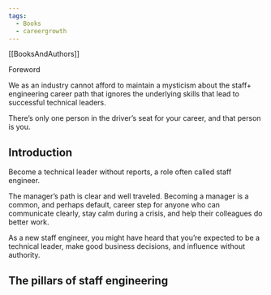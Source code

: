```yaml
---
tags:
  - Books
  - careergrowth
---
```

[[BooksAndAuthors]]

Foreword

We as an industry cannot afford to maintain a mysticism about the staff+ engineering career path that ignores the underlying skills that lead to successful technical leaders.

There’s only one person in the driver’s seat for your career, and that person is you.
## Introduction

Become a technical leader without reports, a role often called staff engineer.

The manager’s path is clear and well traveled. Becoming a manager is a common, and perhaps default, career step for anyone who can communicate clearly, stay calm during a crisis, and help their colleagues do better work.

As a new staff engineer, you might have heard that you’re expected to be a technical leader, make good business decisions, and influence without authority.
## The pillars of staff engineering

